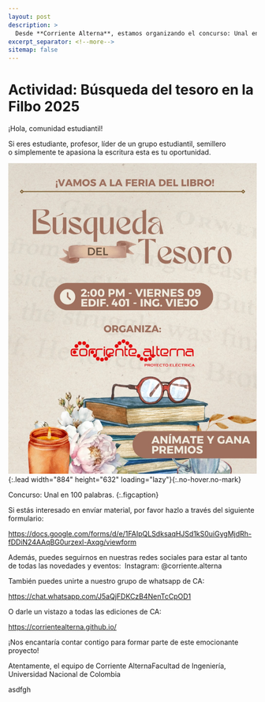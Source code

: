 ```yaml
---
layout: post
description: > 
  Desde **Corriente Alterna**, estamos organizando el concurso: Unal en 100 palabras. Invitamos a toda la comunidad universitaria a participar enviando sus escritos de 100 palabras de longitud. Todo el material debe ser enviado a través de nuestro formulario oficial. Tenemos increíbles premios. ¡Anímate a ser parte de este emocionante proyecto!
excerpt_separator: <!--more-->
sitemap: false
---
```


# Actividad: Búsqueda del tesoro en la Filbo 2025   

¡Hola, comunidad estudiantil! 
 
Si eres estudiante, profesor, líder de un grupo estudiantil, semillero o simplemente te apasiona la escritura esta es tu oportunidad.

![](/assets\img\publicaciones\imagen_filbo.jpeg){:.lead width="884" height="632" loading="lazy"}{:.no-hover.no-mark}

Concurso: Unal en 100 palabras.
{:.figcaption} 


Si estás interesado en envíar material, por favor hazlo a través del siguiente formulario:

https://docs.google.com/forms/d/e/1FAIpQLSdksaqHJSd1kS0uiGygMjdRh-fDDiN24AAqBG0urzexl-Axqg/viewform

Además, puedes seguirnos en nuestras redes sociales para estar al tanto de todas las novedades y eventos:  Instagram: @corriente.alterna

También puedes unirte a nuestro grupo de whatsapp de CA:

https://chat.whatsapp.com/J5aQjFDKCzB4NenTcCpOD1

O darle un vistazo a todas las ediciones de CA:

https://corrientealterna.github.io/

¡Nos encantaría contar contigo para formar parte de este emocionante proyecto!

Atentamente, el equipo de Corriente AlternaFacultad de Ingeniería, Universidad Nacional de Colombia

asdfgh